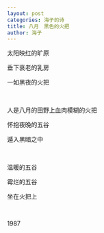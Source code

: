 ```yaml
---
layout: post
categories: 海子的诗
title: 八月　黑色的火把
author: 海子
---
```


太阳映红的旷原

垂下衰老的乳房

一如黑夜的火把

&nbsp;

人是八月的田野上血肉模糊的火把

怀抱夜晚的五谷

遁入黑暗之中

&nbsp;

温暖的五谷

霉烂的五谷

坐在火把上

&nbsp;

1987
